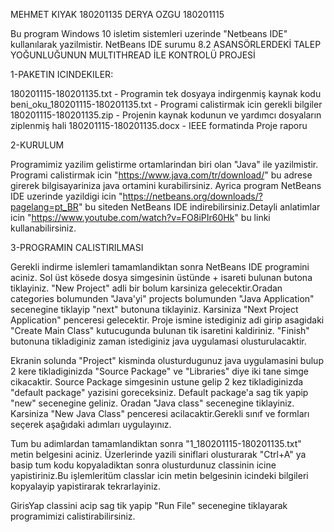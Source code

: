 MEHMET KIYAK 180201135
DERYA OZGU 180201115
                                                             
Bu program Windows 10 isletim sistemleri uzerinde "Netbeans IDE" kullanılarak yazilmistir.
NetBeans IDE surumu 8.2
                              ASANSÖRLERDEKİ TALEP YOĞUNLUĞUNUN MULTITHREAD İLE KONTROLÜ PROJESİ

1-PAKETIN ICINDEKILER:

180201115-180201135.txt - Programin tek dosyaya indirgenmiş kaynak kodu
beni_oku_180201115-180201135.txt - Programi calistirmak icin gerekli bilgiler
180201115-180201135.zip - Projenin kaynak kodunun ve yardımcı dosyaların ziplenmiş hali
180201115-180201135.docx - IEEE formatinda Proje raporu

2-KURULUM

Programimiz yazilim gelistirme ortamlarindan biri olan "Java" ile yazilmistir. Programi calistirmak icin "https://www.java.com/tr/download/"  bu adrese girerek
bilgisayariniza java ortamini kurabilirsiniz. Ayrica program NetBeans IDE uzerinde yazildigi icin "https://netbeans.org/downloads/?pagelang=pt_BR" bu siteden
NetBeans IDE indirebilirsiniz.Detayli anlatimlar icin "https://www.youtube.com/watch?v=FO8iPIr60Hk" bu linki kullanabilirsiniz.

3-PROGRAMIN CALISTIRILMASI 

Gerekli indirme islemleri tamamlandiktan sonra NetBeans IDE programini aciniz. Sol üst kösede dosya simgesinin üstünde + isareti bulunan butona tiklayiniz. 
"New Project" adli bir bolum karsiniza gelecektir.Oradan categories bolumunden "Java'yi" projects bolumunden "Java Application" secenegine tiklayip "next" butonuna 
tiklayiniz. Karsiniza "Next Project Application" penceresi gelecektir. Proje ismine istediginiz adi girip asagidaki "Create Main Class" kutucugunda bulunan tik 
isaretini kaldiriniz. "Finish" butonuna tikladiginiz zaman istediginiz java uygulamasi olusturulacaktir.

Ekranin solunda "Project" kisminda olusturdugunuz java uygulamasini bulup 2 kere tikladiginizda "Source Package" ve "Libraries" diye iki tane simge cikacaktir.
Source Package simgesinin ustune gelip 2 kez tikladiginizda "default package" yazisini goreceksiniz. Default package'a sag tik yapip "new" secenegine geliniz.
Oradan "Java class" secenegine tiklayiniz. Karsiniza "New Java Class" penceresi acilacaktir.Gerekli sınıf ve formları seçerek aşağıdaki adımları uygulayınız.

Tum bu adimlardan tamamlandiktan sonra "1_180201115-180201135.txt" metin belgesini aciniz. Üzerlerinde yazili siniflari olusturarak "Ctrl+A" ya basip tum kodu kopyaladiktan sonra olusturdunuz 
classinin icine yapistiriniz.Bu işlemleritüm classlar icin metin belgesinin icindeki bilgileri kopyalayip yapistirarak tekrarlayiniz.

GirisYap classini acip sag tik yapip "Run File" secenegine tiklayarak programimizi calistirabilirsiniz.